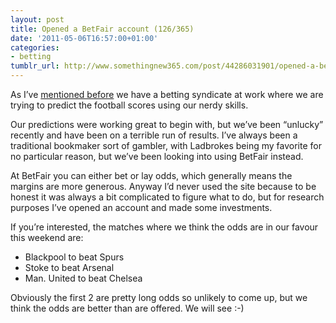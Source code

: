 ```yaml
---
layout: post
title: Opened a BetFair account (126/365)
date: '2011-05-06T16:57:00+01:00'
categories:
- betting
tumblr_url: http://www.somethingnew365.com/post/44286031901/opened-a-betfair-account-126365
---
```

As I’ve [mentioned before](/betting-syndicate-actually-won-some-money-163) we have a betting syndicate at work where we are trying to predict the football scores using our nerdy skills.

Our predictions were working great to begin with, but we’ve been “unlucky” recently and have been on a terrible run of results. I’ve always been a traditional bookmaker sort of gambler, with Ladbrokes being my favorite for no particular reason, but we’ve been looking into using BetFair instead.

At BetFair you can either bet or lay odds, which generally means the margins are more generous. Anyway I’d never used the site because to be honest it was always a bit complicated to figure what to do, but for research purposes I’ve opened an account and made some investments.

If you’re interested, the matches where we think the odds are in our favour this weekend are:

* Blackpool to beat Spurs
* Stoke to beat Arsenal
* Man. United to beat Chelsea

Obviously the first 2 are pretty long odds so unlikely to come up, but we think the odds are better than are offered. We will see :-)
